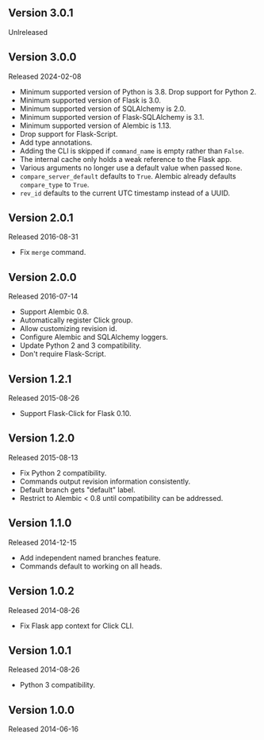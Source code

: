 ## Version 3.0.1

Unlreleased

## Version 3.0.0

Released 2024-02-08

- Minimum supported version of Python is 3.8. Drop support for Python 2.
- Minimum supported version of Flask is 3.0.
- Minimum supported version of SQLAlchemy is 2.0.
- Minimum supported version of Flask-SQLAlchemy is 3.1.
- Minimum supported version of Alembic is 1.13.
- Drop support for Flask-Script.
- Add type annotations.
- Adding the CLI is skipped if `command_name` is empty rather than `False`.
- The internal cache only holds a weak reference to the Flask app.
- Various arguments no longer use a default value when passed `None`.
- `compare_server_default` defaults to `True`. Alembic already defaults
  `compare_type` to `True`.
- `rev_id` defaults to the current UTC timestamp instead of a UUID.

## Version 2.0.1

Released 2016-08-31

- Fix `merge` command.

## Version 2.0.0

Released 2016-07-14

- Support Alembic 0.8.
- Automatically register Click group.
- Allow customizing revision id.
- Configure Alembic and SQLAlchemy loggers.
- Update Python 2 and 3 compatibility.
- Don't require Flask-Script.

## Version 1.2.1

Released 2015-08-26

- Support Flask-Click for Flask 0.10.

## Version 1.2.0

Released 2015-08-13

- Fix Python 2 compatibility.
- Commands output revision information consistently.
- Default branch gets "default" label.
- Restrict to Alembic < 0.8 until compatibility can be addressed.

## Version 1.1.0

Released 2014-12-15

- Add independent named branches feature.
- Commands default to working on all heads.

## Version 1.0.2

Released 2014-08-26

- Fix Flask app context for Click CLI.

## Version 1.0.1

Released 2014-08-26

- Python 3 compatibility.

## Version 1.0.0

Released 2014-06-16
